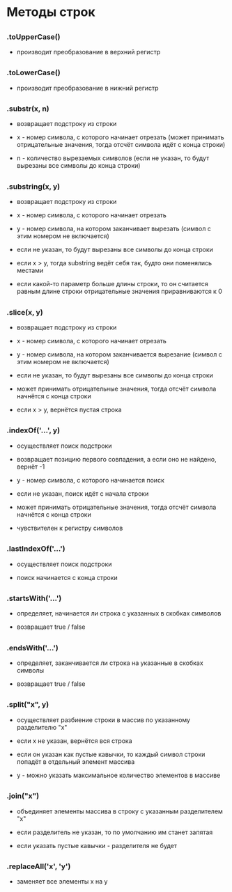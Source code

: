 # Методы строк

## <h3>.toUpperCase()</h3>

- производит преобразование в верхний регистр

## <h3>.toLowerCase()</h3>

- производит преобразование в нижний регистр

## <h3>.substr(x, n)</h3>

- возвращает подстроку из строки

- x - номер символа, с которого начинает отрезать (может принимать отрицательные значения, тогда отсчёт символа идёт с конца строки)

- n - количество вырезаемых символов (если не указан, то будут вырезаны все символы до конца строки)

## <h3>.substring(x, y)</h3>

- возвращает подстроку из строки

- x - номер символа, с которого начинает отрезать

- y - номер символа, на котором заканчивает вырезать (символ с этим номером не включается)

- если не указан, то будут вырезаны все символы до конца строки

- если x > y, тогда substring ведёт себя так, будто они поменялись местами

- если какой-то параметр больше длины строки, то он считается равным длине строки отрицательные значения приравниваются к 0

## <h3>.slice(x, y)</h3>

- возвращает подстроку из строки

- x - номер символа, с которого начинает отрезать

- y - номер символа, на котором заканчивается вырезание (символ с этим номером не включается)

- если не указан, то будут вырезаны все символы до конца строки

- может принимать отрицательные значения, тогда отсчёт символа начнётся с конца строки

- если x > y, вернётся пустая строка

## <h3>.indexOf('…', y)</h3>

- осуществляет поиск подстроки

- возвращает позицию первого совпадения, а если оно не найдено, вернёт -1

- y - номер символа, с которого начинается поиск

- если не указан, поиск идёт с начала строки

- может принимать отрицательные значения, тогда отсчёт символа начнётся с конца строки

- чувствителен к регистру символов

## <h3>.lastIndexOf('…')</h3>

 - осуществляет поиск подстроки

- поиск начинается с конца строки

## <h3>.startsWith('…')</h3>

 - определяет, начинается ли строка с указанных в скобках символов

- возвращает true / false

## <h3>.endsWith('…')</h3>

- определяет, заканчивается ли строка на указанные в скобках символы

- возвращает true / false

## <h3>.split("x", y)</h3>

- осуществляет разбиение строки в массив по указанному разделителю "x"

- если x не указан, вернётся вся строка

- если он указан как пустые кавычки, то каждый символ строки попадёт в отдельный элемент массива

- y - можно указать максимальное количество элементов в массиве

## <h3>.join("x")</h3>

- объединяет элементы массива в строку с указанным разделителем "x"

- если разделитель не указан, то по умолчанию им станет запятая

- если указать пустые кавычки - разделителя не будет

## <h3>.replaceAll('x', 'y')</h3>

- заменяет все элементы х на у
